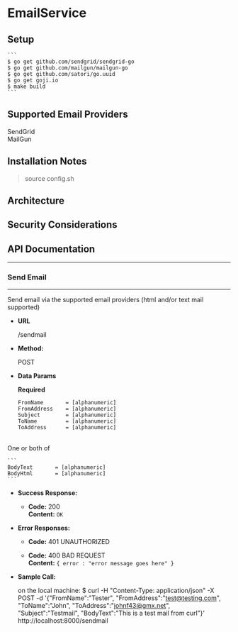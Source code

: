 # EmailService

## Setup

    ```
    $ go get github.com/sendgrid/sendgrid-go
    $ go get github.com/mailgun/mailgun-go
    $ go get github.com/satori/go.uuid
    $ go get goji.io
    $ make build
    ```

## Supported Email Providers

SendGrid<br/>
MailGun

## Installation Notes

> source config.sh<br/>

## Architecture

## Security Considerations

## API Documentation
----
### Send Email
----
  Send email via the supported email providers (html and/or text mail supported)

* **URL**

  /sendmail

* **Method:**

  POST

* **Data Params**

  **Required**
    ```
  	FromName       = [alphanumeric]
  	FromAddress    = [alphanumeric]
  	Subject        = [alphanumeric]
  	ToName         = [alphanumeric]
  	ToAddress      = [alphanumeric]
  	```
<br/>
  	One or both of
<br/>

    ```
  	BodyText       = [alphanumeric]
    BodyHtml       = [alphanumeric]
    ```

* **Success Response:**

  * **Code:** 200 <br />
    **Content:** `OK`<br />

* **Error Responses:**

  * **Code:** 401 UNAUTHORIZED <br />

  * **Code:** 400 BAD REQUEST <br />
    **Content:** `{ error : "error message goes here" }`

* **Sample Call:**

    on the local machine:
    $ curl -H "Content-Type: application/json" -X POST -d '{"FromName":"Tester", "FromAddress":"test@testing.com", "ToName":"John", "ToAddress":"johnf43@gmx.net", "Subject":"Testmail", "BodyText":"This is a test mail from curl"}' http://localhost:8000/sendmail

